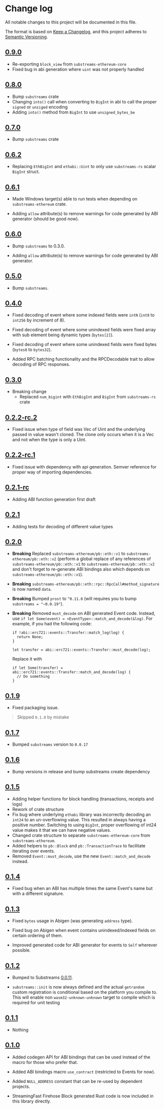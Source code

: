 # Change log

All notable changes to this project will be documented in this file.

The format is based on [Keep a Changelog](https://keepachangelog.com/en/1.0.0/), and this project adheres to [Semantic Versioning](https://semver.org/spec/v2.0.0.html).

## [0.9.0](https://github.com/streaminfast/substreams-ethereum/releases/tag/v0.9.0)

* Re-exporting `block_view` from `substreams-ethereum-core`
* Fixed bug in abi generation where `uint` was not properly handled

## [0.8.0](https://github.com/streaminfast/substreams-ethereum/releases/tag/v0.8.0)

* Bump `substreams` crate
* Changing `into()` call when converting to `BigInt` in abi to call the proper `signed` or `unsiged` encoding
* Adding `into()` method from `BigInt` to use `unsigned_bytes_be`

## [0.7.0](https://github.com/streaminfast/substreams-ethereum/releases/tag/v0.7.0)

* Bump `substreams` crate

## [0.6.2](https://github.com/streaminfast/substreams-ethereum/releases/tag/v0.6.2)

* Replacing `EthBigInt` and `ethabi::Uint` to only use `substreams-rs` scalar `BigInt` struct.

## [0.6.1](https://github.com/streaminfast/substreams-ethereum/releases/tag/v0.6.1)

* Made Windows target(s) able to run tests when depending on `substreams-ethereum` crate.

* Adding `allow` attribute(s) to remove warnings for code generated by ABI generator (should be good now).

## [0.6.0](https://github.com/streaminfast/substreams-ethereum/releases/tag/v0.6.0)

* Bump `substreams` to 0.3.0.

* Adding `allow` attribute(s) to remove warnings for code generated by ABI generator.

## [0.5.0](https://github.com/streaminfast/substreams-ethereum/releases/tag/v0.5.0)

* Bump `substreams`.

## [0.4.0](https://github.com/streamingfast/substreams-ethereum/releases/tag/v0.4.0)

* Fixed decoding of event where some indexed fields were `intN` (`int8` to `int256` by increment of 8).

* Fixed decoding of event where some unindexed fields were fixed array with sub element being dynamic types (`bytes[2]`).

* Fixed decoding of event where some unindexed fields were fixed bytes (`bytes8` to `bytes32`).

* Added RPC batching functionality and the RPCDecodable trait to allow decoding of RPC responses.

## [0.3.0](https://github.com/streamingfast/substreams-ethereum/releases/tag/v0.3.0)

* Breaking change
  * Replaced `num_bigint` with `EthBigInt` and `BigInt` from `substreams-rs` crate

## [0.2.2-rc.2](https://github.com/streamingfast/substreams-ethereum/releases/tag/v0.2.2-rc.2)

* Fixed issue when type of field was Vec of Uint and the underlying passed in value wasn't cloned. The clone only occurs when it is a Vec<Uint> and not when the type is only a Uint.

## [0.2.2-rc.1](https://github.com/streamingfast/substreams-ethereum/releases/tag/v0.2.2-rc.1)

* Fixed issue with dependency with api generation. Semver reference for proper way of importing dependencies.

## [0.2.1-rc](https://github.com/streamingfast/substreams-ethereum/releases/tag/v0.2.1-rc)

* Adding ABI function generation first draft

## [0.2.1](https://github.com/streamingfast/substreams-ethereum/releases/tag/v0.2.1)

* Adding tests for decoding of different value types

## [0.2.0](https://github.com/streamingfast/substreams-ethereum/releases/tag/v0.2.0)

* **Breaking** Replaced `substreams-ethereum/pb::eth::v1` to `substreams-ethereum/pb::eth::v2` (perform a global replace of any references of `substreams-ethereum/pb::eth::v1` to `substreams-ethereum/pb::eth::v2` and don't forget to re-generate ABI bindings also which depends on `substreams-ethereum/pb::eth::v1`).

* **Breaking** `substreams-ethereum/pb::eth::rpc::RpcCall#method_signature` is now named `data`.

* **Breaking** Bumped `prost` to `^0.11.0` (will requires you to bump `substreams = "~0.0.19"`).

* **Breaking** Removed `must_decode` on ABI generated Event code. Instead, use `if let Some(event) = <EventType>::match_and_decode(&log)`. For example, if you had the following code:

  ```
  if !abi::erc721::events::Transfer::match_log(log) {
    return None;
  }

  let transfer = abi::erc721::events::Transfer::must_decode(log);
  ```

  Replace it with

  ```
  if let Some(transfer) = abi::erc721::events::Transfer::match_and_decode(log) {
    // Do something
  }
  ```

## [0.1.9](https://github.com/streamingfast/substreams-ethereum/releases/tag/0.1.9)

* Fixed packaging issue.

> Skipped `0.1.8` by mistake

## [0.1.7](https://github.com/streamingfast/substreams-ethereum/releases/tag/0.1.7)

* Bumped `substreams` version to `0.0.17`

## [0.1.6](https://github.com/streamingfast/substreams-ethereum/releases/tag/0.1.6)

* Bump versions in release and bump substreams create dependency

## [0.1.5](https://github.com/streamingfast/substreams-ethereum/releases/tag/0.1.5)

* Adding helper functions for block handling (transactions, receipts and logs)
* Rework of crate structure
* Fix bug where underlying `ethabi` library was incorrectly decoding an `int24` to an un-overflowing value. This resulted  in always having a positive number. Switching to using `BigInt`, proper overflowing of int24 value makes it that we can have negative values.
* Changed crate structure to separate `substreams-ethereum-core` from `substreams-ethereum`.
* Added helpers to `pb::Block` and `pb::TransactionTrace` to facilitate iterating over events.
* Removed `Event::must_decode`, use the new `Event::match_and_decode` instead.

## [0.1.4](https://github.com/streamingfast/substreams-ethereum/releases/tag/0.1.4)

* Fixed bug when an ABI has multiple times the same Event's name but with a different signature.

## [0.1.3](https://github.com/streamingfast/substreams-ethereum/releases/tag/0.1.3)

* Fixed `bytes` usage in Abigen (was generating `address` type).

* Fixed bug on Abigen when event contains unindexed/indexed fields on certain ordering of them.

* Improved generated code for ABI generator for events to `Self` wherever possible.

## [0.1.2](https://github.com/streamingfast/substreams-ethereum/releases/tag/0.1.2)

* Bumped to Substreams [0.0.11](https://github.com/streamingfast/substreams/releases/tag/v0.0.11).

* `substreams::init` is now always defined and the actual `getrandom` custom registration is conditional based on the platform you compile to. This will enable non `wasm32-unknown-unknown` target to compile which is required for unit testing

## [0.1.1](https://github.com/streamingfast/substreams-ethereum/releases/tag/0.1.1)

* Nothing 

## [0.1.0](https://github.com/streamingfast/substreams-ethereum/releases/tag/0.1.0)

* Added codegen API for ABI bindings that can be used instead of the macro for those who prefer that.

* Added ABI bindings macro `use_contract` (restricted to Events for now).

* Added `NULL_ADDRESS` constant that can be re-used by dependent projects.

* StreamingFast Firehose Block generated Rust code is now included in this library directly.